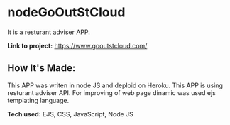 # nodeGoOutStCloud
It is a resturant adviser APP. 

**Link to project:** https://www.gooutstcloud.com/
## How It's Made:

This APP was writen in node JS and deploid on Heroku. This APP is using resturant adviser API. For improving of web page dinamic was used ejs templating language.

**Tech used:** EJS, CSS, JavaScript, Node JS
